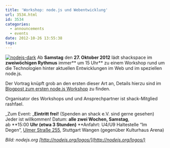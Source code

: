 ```yaml
---
title: 'Workshop: node.js und Webentwicklung'
url: 3534.html
id: 3534
categories:
  - announcements
  - events
date: 2012-10-26 13:55:38
tags:
---
```


[![](https://blog.shackspace.de/wp-content/uploads/2012/09/nodejs-dark.png "nodejs-dark")](https://blog.shackspace.de/wp-content/uploads/2012/09/nodejs-dark.png) Ab **Samstag** den **27\. Oktober 2012** lädt shackspace im **zweiwöchigen Rythmus** immer** um 15 Uhr** zu einem Workshop rund um die Technologien hinter aktuellen Entwicklungen im Web und im speziellen node.js.

Der Vortrag knüpft grob an den ersten dieser Art an, Details hierzu sind im [Blogpost zum ersten node.js Workshop](https://blog.shackspace.de/?p=3448) zu finden.

Organisator des Workshops und und Ansprechpartner ist shack-Mitglied rashfael.

_Zum Event:
_**Eintritt frei!** (Spenden an shack e.V. sind gerne gesehen) Jeder ist willkommen!
Datum: **alle zwei Wochen, Samstag**, ab **15:00 ****Uhr** (etwa 3 Stunden)**
**Anfahrt: U4/U9 Haltestelle “Im Degen”, [Ulmer Straße 255](https://blog.shackspace.de/?page_id=713), Stuttgart Wangen (gegenüber Kulturhaus Arena)

_Bild: nodejs.org [http://nodejs.org/logos/](http://nodejs.org/logos/)_